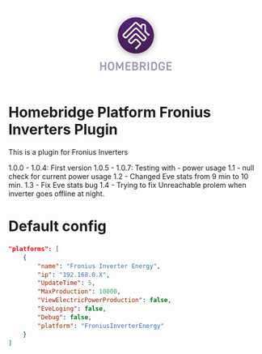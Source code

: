 <p align="center">
<img alt="Home Bridge logotype" src="https://github.com/homebridge/branding/raw/master/logos/homebridge-wordmark-logo-vertical.png" width="150">
</p>

# Homebridge Platform Fronius Inverters Plugin

This is a plugin for Fronius Inverters

1.0.0 - 1.0.4: First version
1.0.5 - 1.0.7: Testing with - power usage
1.1 - null check for current power usage
1.2 - Changed Eve stats from 9 min to 10 min.
1.3 - Fix Eve stats bug
1.4 - Trying to fix Unreachable prolem when inverter goes offline at night.

# Default config

```json
"platforms": [
    {
        "name": "Fronius Inverter Energy",
        "ip": "192.168.0.X",
        "UpdateTime": 5,
        "MaxProduction": 10000,
        "ViewElectricPowerProduction": false,
        "EveLoging": false,
        "Debug": false,
        "platform": "FroniusInverterEnergy"
    }
]
```
